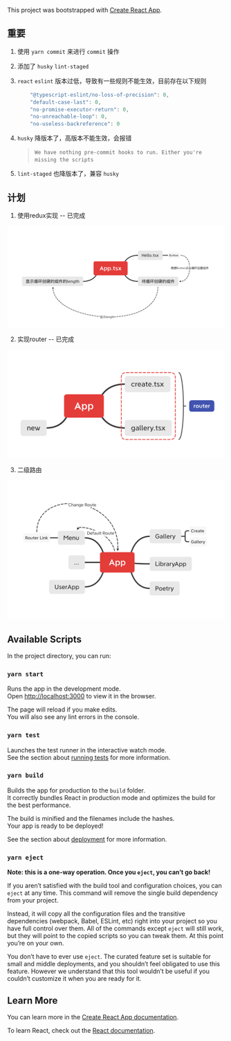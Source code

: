 This project was bootstrapped with [Create React App](https://github.com/facebook/create-react-app).

## 重要

1. 使用 `yarn commit` 来进行 `commit` 操作
2. 添加了 `husky` `lint-staged`
3. `react` `eslint` 版本过低，导致有一些规则不能生效，目前存在以下规则

    ```js
        "@typescript-eslint/no-loss-of-precision": 0,
        "default-case-last": 0,
        "no-promise-executor-return": 0,
        "no-unreachable-loop": 0,
        "no-useless-backreference": 0
    ```
    
4. `husky` 降版本了，高版本不能生效，会报错
    > `We have nothing pre-commit hooks to run. Either you're missing the scripts`
5. `lint-staged` 也降版本了，兼容 `husky`

## 计划
1. 使用redux实现 -- 已完成

![redux](/readme/redux.png)

2. 实现router -- 已完成

![router](/readme/router.png)

3. 二级路由

![route](/readme/menu.png)

## Available Scripts

In the project directory, you can run:

### `yarn start`

Runs the app in the development mode.<br />
Open [http://localhost:3000](http://localhost:3000) to view it in the browser.

The page will reload if you make edits.<br />
You will also see any lint errors in the console.

### `yarn test`

Launches the test runner in the interactive watch mode.<br />
See the section about [running tests](https://facebook.github.io/create-react-app/docs/running-tests) for more information.

### `yarn build`

Builds the app for production to the `build` folder.<br />
It correctly bundles React in production mode and optimizes the build for the best performance.

The build is minified and the filenames include the hashes.<br />
Your app is ready to be deployed!

See the section about [deployment](https://facebook.github.io/create-react-app/docs/deployment) for more information.

### `yarn eject`

**Note: this is a one-way operation. Once you `eject`, you can’t go back!**

If you aren’t satisfied with the build tool and configuration choices, you can `eject` at any time. This command will remove the single build dependency from your project.

Instead, it will copy all the configuration files and the transitive dependencies (webpack, Babel, ESLint, etc) right into your project so you have full control over them. All of the commands except `eject` will still work, but they will point to the copied scripts so you can tweak them. At this point you’re on your own.

You don’t have to ever use `eject`. The curated feature set is suitable for small and middle deployments, and you shouldn’t feel obligated to use this feature. However we understand that this tool wouldn’t be useful if you couldn’t customize it when you are ready for it.

## Learn More

You can learn more in the [Create React App documentation](https://facebook.github.io/create-react-app/docs/getting-started).

To learn React, check out the [React documentation](https://reactjs.org/).
